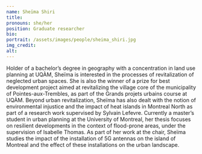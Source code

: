 ```yaml
---
name: Sheïma Shiri
title:
pronouns: she/her
position: Graduate researcher
bio:
portrait: /assets/images/people/sheima_shiri.jpg
img_credit:
alt:
---
```

Holder of a bachelor’s degree in geography with a concentration in land use planning at UQÀM, Sheïma is interested in the processes of revitalization of neglected urban spaces. She is also the winner of a prize for best development project aimed at revitalizing the village core of the municipality of Pointes-aux-Trembles, as part of the Grands projets urbains course at UQÀM. Beyond urban revitalization, Sheïma has also dealt with the notion of environmental injustice and the impact of heat islands in Montreal North as part of a research work supervised by Sylvain Lefevre. Currently a master’s student in urban planning at the University of Montreal, her thesis focuses on resilient developments in the context of flood-prone areas, under the supervision of Isabelle Thomas. As part of her work at the chair, Sheïma studies the impact of the installation of 5G antennas on the island of Montreal and the effect of these installations on the urban landscape.
